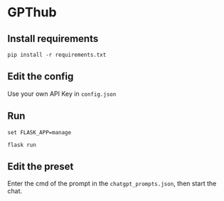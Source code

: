 # GPThub

## Install requirements

`pip install -r requirements.txt`

## Edit the config

Use your own API Key in `config.json`

## Run

`set FLASK_APP=manage`

`flask run`

## Edit the preset

Enter the cmd of the prompt in the `chatgpt_prompts.json`, then start the chat.
